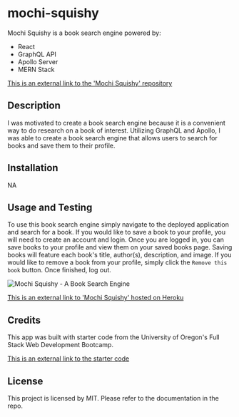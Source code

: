 # mochi-squishy

Mochi Squishy is a book search engine powered by:

- React
- GraphQL API
- Apollo Server
- MERN Stack

[This is an external link to the 'Mochi Squishy' repository](https://github.com/rhodemc/mochi-squishy)

## Description

I was motivated to create a book search engine because it is a convenient way to do research on a book of interest. Utilizing GraphQL and Apollo, I was able to create a book search engine that allows users to search for books and save them to their profile.

## Installation

NA

## Usage and Testing

To use this book search engine simply navigate to the deployed application and search for a book. If you would like to save a book to your profile, you will need to create an account and login. Once you are logged in, you can save books to your profile and view them on your saved books page. Saving books will feature each book's title, author(s), description, and image. If you would like to remove a book from your profile, simply click the `Remove this book` button. Once finished, log out. 

![Mochi Squishy - A Book Search Engine](./src/assets/images/mochi-squishy.png)

[This is an external link to 'Mochi Squishy' hosted on Heroku](https://mochi-squishy.herokuapp.com/)

## Credits

This app was built with starter code from the University of Oregon's Full Stack Web Development Bootcamp.

[This is an external link to the starter code](https://github.com/coding-boot-camp/solid-broccoli)

## License

This project is licensed by MIT. Please refer to the documentation in the repo.